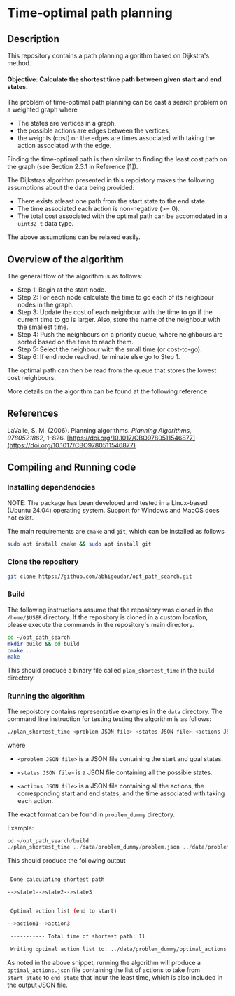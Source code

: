 # Time-optimal path planning

## Description

This repository contains a path planning algorithm based on Dijkstra's method. 

#### Objective: Calculate the shortest time path between given start and end states.

The problem of time-optimal path planning can be cast a search problem on a weighted graph where
* The states are vertices in a graph,
* the possible actions are edges between the vertices,
* the weights (cost) on the edges are times associated with taking the action associated with the edge.

Finding the time-optimal path is then similar to finding the least cost path on the graph (see Section 2.3.1 in Reference [1]).

The Dijkstras algorithm presented in this repoistory makes the following assumptions about the data being provided:

* There exists atleast one path from the start state to the end state.
* The time associated each action is non-negative (>= 0). 
* The total cost associated with the optimal path can be accomodated in a `uint32_t` data type.

The above assumptions can be relaxed easily.

## Overview of the algorithm

The general flow of the algorithm is as follows:

* Step 1: Begin at the start node.
* Step 2: For each node calculate the time to go each of its neighbour nodes in the graph.
* Step 3: Update the cost of each neighbour with the time to go if the current time to go is larger. Also, store the name of the neighbour with the smallest time.
* Step 4: Push the neighbours on a priority queue, where neighbours are sorted based on the time to reach them.
* Step 5: Select the neighbour with the small time (or cost-to-go).
* Step 6: If end node reached, terminate else go to Step 1.

The optimal path can then be read from the queue that stores the lowest cost neighbours.

More details on the algorithm can be found at the following reference.

## References

LaValle, S. M. (2006). Planning algorithms. _Planning Algorithms_, _9780521862_, 1–826. [https://doi.org/10.1017/CBO9780511546877](https://doi.org/10.1017/CBO9780511546877)

## Compiling and Running code

### Installing dependendcies

NOTE: The package has been developed and tested in a Linux-based (Ubuntu 24.04) operating system. Support for Windows and MacOS does not exist.

The main requirements are `cmake` and `git`, which can be installed as follows

```bash
sudo apt install cmake && sudo apt install git
```

### Clone the repository

```bash
git clone https://github.com/abhigoudar/opt_path_search.git
```

### Build

The following instructions assume that the repository was cloned in the `/home/$USER` directory. If the repository is cloned in a custom location, please execute the commands in the repository's main directory.

```bash
cd ~/opt_path_search
mkdir build && cd build
cmake ..
make
```

This should produce a binary file called `plan_shortest_time` in the `build` directory.

### Running the algorithm

The repoistory contains representative examples in the `data` directory. The command line instruction for testing testing the algorithm is as follows:

```bash
./plan_shortest_time <problem JSON file> <states JSON file> <actions JSON file>
```

where 

* `<problem JSON file>` is a JSON file containing the start and goal states. 

* `<states JSON file>` is a JSON file containing all the possible states. 

* `<actions JSON file>` is a JSON file containing all the actions, the corresponding start and end states, and the time associated with taking each action.


The exact format can be found in `problem_dummy` directory.


Example: 
```c++
cd ~/opt_path_search/build
./plan_shortest_time ../data/problem_dummy/problem.json ../data/problem_dummy/states.json ../data/problem_dummy/actions.json
```

This should produce the following output

```bash

 Done calculating shortest path 

-->state1-->state2-->state3


 Optimal action list (end to start) 

-->action1-->action3

 ----------- Total time of shortest path: 11

 Writing optimal action list to: ../data/problem_dummy/optimal_actions.json

```

As noted in the above snippet, running the algorithm will produce a `optimal_actions.json` file containing the list of actions to take from `start_state` to `end_state` that incur the least time, which is also included in the output JSON file.

